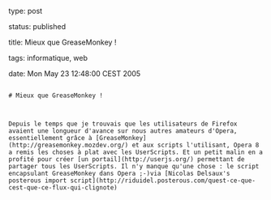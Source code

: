 type: post
status: published
title: Mieux que GreaseMonkey !
tags: informatique, web
date: Mon May 23 12:48:00 CEST 2005
~~~~~~
# Mieux que GreaseMonkey !

Depuis le temps que je trouvais que les utilisateurs de Firefox avaient une longueur d'avance sur nous autres amateurs d'Opera, essentiellement grâce à [GreaseMonkey](http://greasemonkey.mozdev.org/) et aux scripts l'utilisant, Opera 8 a remis les choses à plat avec les UserScripts. Et un petit malin en a profité pour créer [un portail](http://userjs.org/) permettant de partager tous les UserScripts. Il n'y manque qu'une chose : le script encapsulant GreaseMonkey dans Opera ;-)via [Nicolas Delsaux's posterous import script](http://riduidel.posterous.com/quest-ce-que-cest-que-ce-flux-qui-clignote)
